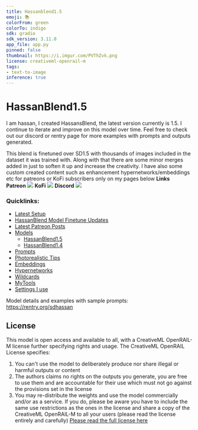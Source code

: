 ```yaml
---
title: Hassanblend1.5
emoji: 📚
colorFrom: green
colorTo: indigo
sdk: gradio
sdk_version: 3.11.0
app_file: app.py
pinned: false
thumbnail: https://i.imgur.com/PVThZvk.png
license: creativeml-openrail-m
tags:
- text-to-image
inference: true
---
```



# HassanBlend1.5
I am hassan, I created HassansBlend, the latest version currently is 1.5. I continue to iterate and improve on this model over time. Feel free to check out our discord or rentry page for more examples with prompts and outputs generated.

This blend is finetuned over SD1.5 with thousands of images included in the dataset it was trained with. Along with that there are some minor merges added in just to soften it up and increase the creativity. 
I have also some custom created content such as enhancement hypernetworks/embeddings etc for patreons or KoFi subscribers only on my pages below
<b> Links </b><br>
<b>Patreon</b>
<a href="https://www.patreon.com/sd_hassan" target="_blank"><img src="https://i.imgur.com/sR32SqJ.jpg"></img></a>
<b>KoFi</b>
<a href="https://ko-fi.com/sdhassan" target="_blank"><img src="https://i.imgur.com/0P7CTN4.png"></img></a>
<b>Discord</b>
<a href="https://discord.gg/sdmodelers" target="_blank"><img src="https://i.imgur.com/HC1iHwg.png"></img></a>
### Quicklinks: 

* [Latest Setup](https://rentry.org/sdhassan#current-setup)
* [HassanBlend Model Finetune Updates](https://rentry.org/sdhassan#hassanblend-finetuning-updates)
* [Latest Patreon Posts](https://rentry.org/sdhassan#patreon-posts)
* [Models](https://rentry.org/sdhassan#models)
	* [HassanBlend1.5](https://rentry.org/sdhassan#hassanblend15-downloads)
	* [HassanBlend1.4](https://rentry.org/sdhassan#hassanblend14-downloads)
* [Prompts](https://rentry.org/sdhassan#prompts)
* [Photorealistic Tips](https://rentry.org/sdhassan#tips-for-photorealistic-images)
* [Embeddings](https://rentry.org/sdhassan#embeddings)
* [Hypernetworks](https://rentry.org/sdhassan#hypernetworks)
* [Wildcards](https://rentry.org/sdhassan#wildcards-i-made)
* [MyTools](https://rentry.org/sdhassan#my-tools)
* [Settings I use](https://rentry.org/sdhassan#settings)



Model details and examples with sample prompts: https://rentry.org/sdhassan


## License

This model is open access and available to all, with a CreativeML OpenRAIL-M license further specifying rights and usage.
The CreativeML OpenRAIL License specifies: 

1. You can't use the model to deliberately produce nor share illegal or harmful outputs or content 
2. The authors claims no rights on the outputs you generate, you are free to use them and are accountable for their use which must not go against the provisions set in the license
3. You may re-distribute the weights and use the model commercially and/or as a service. If you do, please be aware you have to include the same use restrictions as the ones in the license and share a copy of the CreativeML OpenRAIL-M to all your users (please read the license entirely and carefully)
[Please read the full license here](https://huggingface.co/spaces/CompVis/stable-diffusion-license)